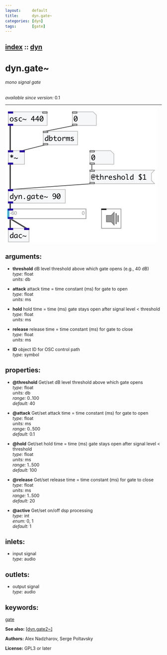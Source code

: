 ```yaml
---
layout:     default
title:      dyn.gate~
categories: [dyn]
tags:       [gate]
---
```

[index](index.html) :: [dyn](category_dyn.html)
---

# dyn.gate~

###### mono signal gate

*available since version:* 0.1

---




[![example](../examples/img/dyn.gate~.jpg)](../examples/pd/dyn.gate~.pd)



## arguments:

* **threshold**
dB level threshold above which gate opens (e.g., 40 dB)<br>
_type:_ float<br>
_units:_ db<br>

* **attack**
attack time = time constant (ms) for gate to open<br>
_type:_ float<br>
_units:_ ms<br>

* **hold**
hold time = time (ms) gate stays open after signal level &lt; threshold<br>
_type:_ float<br>
_units:_ ms<br>

* **release**
release time = time constant (ms) for gate to close<br>
_type:_ float<br>
_units:_ ms<br>

* **ID**
object ID for OSC control path<br>
_type:_ symbol<br>





## properties:

* **@threshold** 
Get/set dB level threshold above which gate opens<br>
_type:_ float<br>
_units:_ db<br>
_range:_ 0..100<br>
_default:_ 40<br>

* **@attack** 
Get/set attack time = time constant (ms) for gate to open<br>
_type:_ float<br>
_units:_ ms<br>
_range:_ 0..500<br>
_default:_ 0.1<br>

* **@hold** 
Get/set hold time = time (ms) gate stays open after signal level &lt; threshold<br>
_type:_ float<br>
_units:_ ms<br>
_range:_ 1..500<br>
_default:_ 100<br>

* **@release** 
Get/set release time = time constant (ms) for gate to close<br>
_type:_ float<br>
_units:_ ms<br>
_range:_ 1..500<br>
_default:_ 20<br>

* **@active** 
Get/set on/off dsp processing<br>
_type:_ int<br>
_enum:_ 0, 1<br>
_default:_ 1<br>



## inlets:

* input signal<br>
_type:_ audio



## outlets:

* output signal<br>
_type:_ audio



## keywords:

[gate](keywords/gate.html)



**See also:**
[\[dyn.gate2~\]](dyn.gate2~.html)




**Authors:** Alex Nadzharov, Serge Poltavsky




**License:** GPL3 or later





